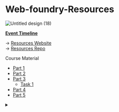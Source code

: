 # Web-foundry-Resources

![Untitled design (18)](https://user-images.githubusercontent.com/57913645/132491302-67857310-a111-448a-ad66-8a6e3d790a57.png)

**[Event Timeline](/timeline.md)**


 → [Resources Website](https://tinkerhublbsce.github.io/Web-foundry-Resources/)  
 → [Resources Repo](https://github.com/tinkerhublbsce/Web-foundry-Resources)

Course Material

- [Part 1](/part1/README.md)
- [Part 2](/part2/README.md)
- [Part 3](/part3/README.md)
  - [Task 1](/task1/README.md)
- [Part 4](/part4/README.md)
- [Part 5](/part5/README.md)



<details><summary></summary>Thank You<script async src="https://cdn.splitbee.io/sb.js"></script></details>
